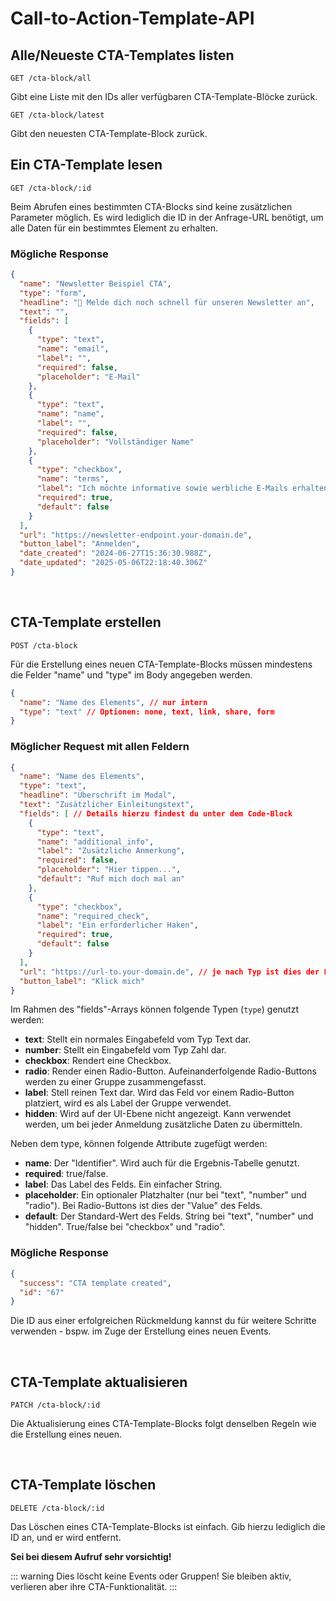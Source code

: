 # Call-to-Action-Template-API

## Alle/Neueste CTA-Templates listen

```
GET /cta-block/all
```

Gibt eine Liste mit den IDs aller verfügbaren CTA-Template-Blöcke zurück.

```
GET /cta-block/latest
```

Gibt den neuesten CTA-Template-Block zurück.

## Ein CTA-Template lesen

```
GET /cta-block/:id
```

Beim Abrufen eines bestimmten CTA-Blocks sind keine zusätzlichen Parameter möglich. Es wird lediglich die ID in der Anfrage-URL benötigt, um alle Daten für ein bestimmtes Element zu erhalten.

### Mögliche Response

```json
{
  "name": "Newsletter Beispiel CTA",
  "type": "form",
  "headline": "🥰 Melde dich noch schnell für unseren Newsletter an",
  "text": "",
  "fields": [
    {
      "type": "text",
      "name": "email",
      "label": "",
      "required": false,
      "placeholder": "E-Mail"
    },
    {
      "type": "text",
      "name": "name",
      "label": "",
      "required": false,
      "placeholder": "Vollständiger Name"
    },
    {
      "type": "checkbox",
      "name": "terms",
      "label": "Ich möchte informative sowie werbliche E-Mails erhalten.",
      "required": true,
      "default": false
    }
  ],
  "url": "https://newsletter-endpoint.your-domain.de",
  "button_label": "Anmelden",
  "date_created": "2024-06-27T15:36:30.988Z",
  "date_updated": "2025-05-06T22:18:40.306Z"
}
```

<br />

## CTA-Template erstellen

```
POST /cta-block
```

Für die Erstellung eines neuen CTA-Template-Blocks müssen mindestens die Felder "name" und "type" im Body angegeben werden.

```json
{
  "name": "Name des Elements", // nur intern
  "type": "text" // Optionen: none, text, link, share, form
}
```

### Möglicher Request mit allen Feldern

```json
{
  "name": "Name des Elements",
  "type": "text",
  "headline": "Überschrift im Modal",
  "text": "Zusätzlicher Einleitungstext",
  "fields": [ // Details hierzu findest du unter dem Code-Block
    {
      "type": "text",
      "name": "additional_info",
      "label": "Zusätzliche Anmerkung",
      "required": false,
      "placeholder": "Hier tippen...",
      "default": "Ruf mich doch mal an"
    },
    {
      "type": "checkbox",
      "name": "required_check",
      "label": "Ein erforderlicher Haken",
      "required": true,
      "default": false
    }
  ],
  "url": "https://url-to.your-domain.de", // je nach Typ ist dies der Link oder Endpunkt für die Formulardaten
  "button_label": "Klick mich"
}
```

Im Rahmen des "fields"-Arrays können folgende Typen (`type`) genutzt werden:
* **text**: Stellt ein normales Eingabefeld vom Typ Text dar.
* **number**: Stellt ein Eingabefeld vom Typ Zahl dar.
* **checkbox**: Rendert eine Checkbox.
* **radio**: Render einen Radio-Button. Aufeinanderfolgende Radio-Buttons werden zu einer Gruppe zusammengefasst.
* **label**: Stell reinen Text dar. Wird das Feld vor einem Radio-Button platziert, wird es als Label der Gruppe verwendet.
* **hidden**: Wird auf der UI-Ebene nicht angezeigt. Kann verwendet werden, um bei jeder Anmeldung zusätzliche Daten zu übermitteln.

Neben dem type, können folgende Attribute zugefügt werden:
* **name**: Der "Identifier". Wird auch für die Ergebnis-Tabelle genutzt.
* **required**: true/false.
* **label**: Das Label des Felds. Ein einfacher String.
* **placeholder**: Ein optionaler Platzhalter (nur bei "text", "number" und "radio"). Bei Radio-Buttons ist dies der "Value" des Felds.
* **default**: Der Standard-Wert des Felds. String bei "text", "number" und "hidden". True/false bei "checkbox" und "radio".

### Mögliche Response

```json
{
  "success": "CTA template created",
  "id": "67"
}
```

Die ID aus einer erfolgreichen Rückmeldung kannst du für weitere Schritte verwenden - bspw. im Zuge der Erstellung eines neuen Events.

<br />

## CTA-Template aktualisieren

```
PATCH /cta-block/:id
```

Die Aktualisierung eines CTA-Template-Blocks folgt denselben Regeln wie die Erstellung eines neuen.

<br />

## CTA-Template löschen

```
DELETE /cta-block/:id
```

Das Löschen eines CTA-Template-Blocks ist einfach. Gib hierzu lediglich die ID an, und er wird entfernt.

**Sei bei diesem Aufruf sehr vorsichtig!**

::: warning Dies löscht keine Events oder Gruppen!
Sie bleiben aktiv, verlieren aber ihre CTA-Funktionalität.
:::
